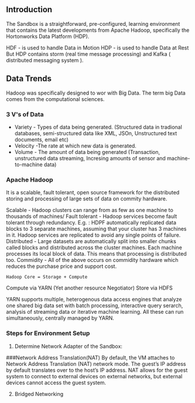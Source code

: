 
## Introduction

The Sandbox is a straightforward, pre-configured, learning environment that contains the latest developments from Apache Hadoop, specifically the Hortonworks Data Platform (HDP). 

HDF - is used to handle Data in Motion
HDP - is used to handle Data at Rest
But HDP contains storm (real time message processing) and Kafka ( distributed messaging system ).

## Data Trends
Hadoop was specifically designed to wor with Big Data. The term big Data comes from the computational sciences.

### 3 V's of Data
* Variety - Types of data being generated. (Structured data in tradional databases, semi-structured data like XML, JSOn, Unstructured text documents, email etc)
* Velocity -The rate at which new data is generated.
* Volume - The amount of data being generated (Transaction, unstructured data streaming, Incresing amounts of sensor and machine-to-machine data)


### Apache Hadoop
It is a scalable, fault tolerant, open source framework for the distributed storing and processing of large sets of data on commity hardware.

Scalable - Hadoop clusters can range from as few as one machine to thousands of machines/
Fault tolerant - Hadoop services become fault tolerant through redundancy. E.g. : HDPF automatically replicated data blocks to 3 separate machines, assuming that your cluster has 3 machines in it. Hadoop services are replicated to avoid any single points of failure.
Distributed - Large datasets are automatically split into smaller chunks called blocks and distributed across the cluster machines. Each machine processes its local block of data. This means that processing is distributed too.
Commidity - All of the above occurs on commidity hardware which reduces the purchase price and support cost.


```
Hadoop Core = Storage + Compute
```

Compute via YARN (Yet another resource Negotiator)
Store via HDFS

YARN supports multiple, heterogenous data access engines that analyze one shared big data set with batch processing, interactive query serarch, analysis of streaming data or iterative machine learning. All these can run simultaneously, centrally managed by YARN. 



### Steps for Environment Setup
1. Determine Network Adapter of the Sandbox:

###Network Address Translation(NAT)
By default, the VM attaches to Network Address Translation (NAT) network mode.
The guest’s IP address by default translates over to the host’s IP address.
NAT allows for the guest system to connect to external devices on external networks, but external devices cannot access the guest system.

2. Bridged Networking
